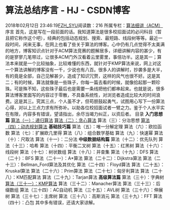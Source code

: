 # 算法总结序言 - HJ - CSDN博客
2018年02月12日 23:46:19[FZH_SYU](https://me.csdn.net/feizaoSYUACM)阅读数：216
所属专栏：[算法细讲（ACM）](https://blog.csdn.net/column/details/14379.html)
序言
首先，这是写在一段前面的话。我知道算法是很多校招面试的必问科目（暂且把它称作这个吧），经典的包括动态规划、搜索、最短路、线段树等等。最近一段时间，闲来无事，在网上也看了些关于算法的博客。心中仍有几点觉得不太美满的地方，博客知识点针对于ACM算法竞赛的题解居多，详细讲解内容的甚少，有的是寥寥几笔带过，让很多ACM门外汉看着云里雾里，事倍功半。这是其一；算法本来就是一个比较抽象，比较难懂的东西，就针对于KMP算法来说，网上对这一个算法讲解的博客没有一千，少说也有八百。很多人的讲解时，抄袭多是大半，有的竟是全部，自己见解甚少，造成了知识冗赘，这样的风气也很不好。这是其二；有的时候，算法就像是一些珠子，你每一篇去看的时候，就像拾起那一颗珍珠。可是殊不知，这些珠子最后也是需要一条线把他们都串起来。也就是说，很多算法博客里面写的内容过于零散，不具备系统性，对浏览者造成比较大的时间浪费。这是其三。究其三点，个人虽不才，但苟胆鼓起勇气，试图用心写下一份算法心得，对以上三点力求有所弥补。以助各位校招面试者一臂之力。鉴于个人水平实在有限，内容多有错误，望请指出，余尽当竭力纠正，以资后者。
目录
**入门思想篇**
[算法（一）：递归算法](http://blog.csdn.net/feizaosyuacm/article/details/54919389)
[算法（二）：贪心算法](http://blog.csdn.net/feizaosyuacm/article/details/76982365)
算法（三）：分治思想
[算法（四）：动态规划算法](http://blog.csdn.net/feizaosyuacm/article/details/79431402)
**基础技巧篇**
算法（五）：唯一分解定理
算法（六）：欧拉函数
算法（七）：扩展欧几里得
算法（八）：组合数学基础
算法（九）：快速幂
算法（十）：尺取法
算法（十一）：二分法
**中级数据结构篇**
算法（十二）：优先队列
算法（十三）：哈希
算法（十四）：平衡二叉树
算法（十五）：红黑树
算法（十六）：线段树
算法（十七）：树状数组
算法（十八）：并查集
算法（十九）：DFS
算法（二十）：BFS
算法（二十一）：A*算法
算法（二十二）：Dijkstra算法
算法（二十三）：Bellman_Ford算法及其优化
算法（二十四）：Floyd算法
算法（二十五）：Kruskal算法
算法（二十六）：Prim算法
算法（二十七）：匈牙利算法
算法（二十八）：KM匹配算法
算法（二十九）：Tarjan算法
**高级算法篇**
算法（三十）：字典树
[算法（三十一）：KMP算法](http://blog.csdn.net/feizaosyuacm/article/details/79335585)
算法（三十二）：Manacher算法
算法（三十三）：后缀数组
算法（三十四）：AC自动机
算法（三十五）：AVL树
算法（三十六）：伸展树
算法（三十七）：主席树
算法（三十八）：高斯消元
算法（三十九）：FFT
算法（四十）：凸包
其中多有错误，还请大家谅解。
